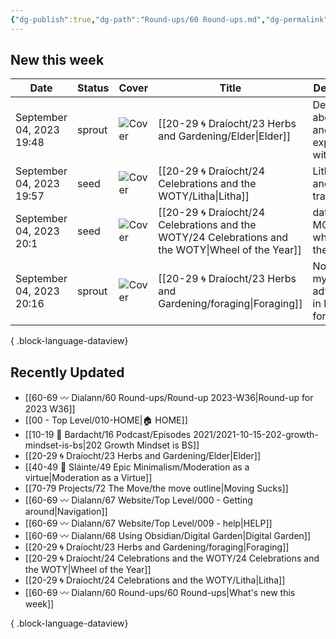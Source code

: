 ```yaml
---
{"dg-publish":true,"dg-path":"Round-ups/60 Round-ups.md","dg-permalink":"roundup","permalink":"/roundup/","title":"What's new this week","pinned":true,"contentClasses":"cards cards-1-1","noteIcon":"","created":"","updated":"2023-09-03T10:52:52.214-04:00"}
---
```



## New this week

| Date                     | Status | Cover                                                                                                                                                                                                                  | Title                                                                                                 | Description                                        |
| ------------------------ | ------ | ---------------------------------------------------------------------------------------------------------------------------------------------------------------------------------------------------------------------- | ----------------------------------------------------------------------------------------------------- | -------------------------------------------------- |
| September 04, 2023 19:48 | sprout | ![Cover](https://i.imgur.com/7To8lAK.jpg)                                                                                                                                                                              | [[20-29 🌀 Draíocht/23 Herbs and Gardening/Elder\|Elder]]                                          | Details about Elder and my own experiences with it |
| September 04, 2023 19:57 | seed   | ![Cover](https://images.unsplash.com/photo-1621958443248-2c23ead72f22?crop=entropy&cs=tinysrgb&fit=max&fm=jpg&ixid=M3wzNjAwOTd8MHwxfHNlYXJjaHwyfHxtaWRzdW1tZXJ8ZW58MHwwfHx8MTY5Mzc1MjYyOXww&ixlib=rb-4.0.3&q=80&w=400) | [[20-29 🌀 Draíocht/24 Celebrations and the WOTY/Litha\|Litha]]                                    | Litha dates and traditions                         |
| September 04, 2023 20:1  | seed   | ![Cover](https://i.imgur.com/U65inkn.jpg)                                                                                                                                                                              | [[20-29 🌀 Draíocht/24 Celebrations and the WOTY/24 Celebrations and the WOTY\|Wheel of the Year]] | dates and MOC for the wheel of the year            |
| September 04, 2023 20:16 | sprout | ![Cover](https://images.unsplash.com/photo-1602166659170-92818fa8af19?crop=entropy&cs=tinysrgb&fit=max&fm=jpg&ixid=M3wzNjAwOTd8MHwxfHNlYXJjaHwxN3x8Zm9yYWdlfGVufDB8MHx8fDE2OTM3NTI5MzJ8MA&ixlib=rb-4.0.3&q=80&w=400)   | [[20-29 🌀 Draíocht/23 Herbs and Gardening/foraging\|Foraging]]                                    | Notes on my adventures in local foraging           |

{ .block-language-dataview}

## Recently Updated
- [[60-69 〰️ Dialann/60 Round-ups/Round-up 2023-W36\|Round-up for 2023 W36]]
- [[00 - Top Level/010-HOME\|🏠 HOME]]
- [[10-19 💢 Bardacht/16 Podcast/Episodes 2021/2021-10-15-202-growth-mindset-is-bs\|202 Growth Mindset is BS]]
- [[20-29 🌀 Draíocht/23 Herbs and Gardening/Elder\|Elder]]
- [[40-49 🔅 Sláinte/49 Epic Minimalism/Moderation as a virtue\|Moderation as a Virtue]]
- [[70-79 Projects/72 The Move/the move outline\|Moving Sucks]]
- [[60-69 〰️ Dialann/67 Website/Top Level/000 - Getting around\|Navigation]]
- [[60-69 〰️ Dialann/67 Website/Top Level/009 - help\|HELP]]
- [[60-69 〰️ Dialann/68 Using Obsidian/Digital Garden\|Digital Garden]]
- [[20-29 🌀 Draíocht/23 Herbs and Gardening/foraging\|Foraging]]
- [[20-29 🌀 Draíocht/24 Celebrations and the WOTY/24 Celebrations and the WOTY\|Wheel of the Year]]
- [[20-29 🌀 Draíocht/24 Celebrations and the WOTY/Litha\|Litha]]
- [[60-69 〰️ Dialann/60 Round-ups/60 Round-ups\|What's new this week]]

{ .block-language-dataview}

